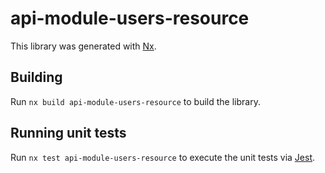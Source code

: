 # api-module-users-resource

This library was generated with [Nx](https://nx.dev).

## Building

Run `nx build api-module-users-resource` to build the library.

## Running unit tests

Run `nx test api-module-users-resource` to execute the unit tests via [Jest](https://jestjs.io).
